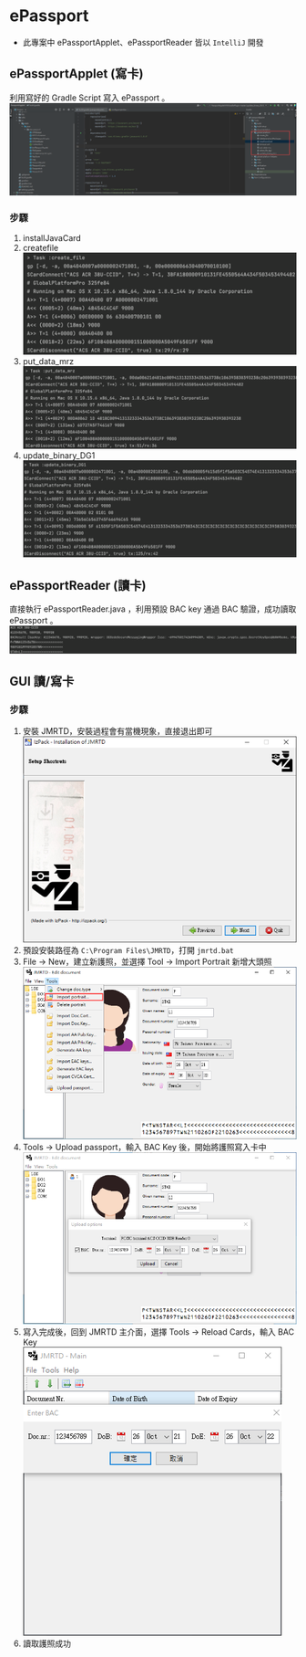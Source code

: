 # ePassport
- 此專案中 ePassportApplet、ePassportReader 皆以 `IntelliJ` 開發
## ePassportApplet (寫卡)
利用寫好的 Gradle Script 寫入 ePassport 。
![](./images/Gradle.png)
### 步驟
1. installJavaCard
2. createfile
![](./images/createFile.png)
3. put_data_mrz
![](./images/put_data_mrz.png)
4. update_binary_DG1
![](./images/update_binary_DG1.png)
## ePassportReader (讀卡)
直接執行 ePassportReader.java ，利用預設 BAC key 通過 BAC 驗證，成功讀取 ePassport 。
![](./images/passport_reader.png)
## GUI 讀/寫卡
### 步驟
1. 安裝 JMRTD，安裝過程會有當機現象，直接退出即可
![](./images/JMRTD_install.png)
2. 預設安裝路徑為 `C:\Program Files\JMRTD`，打開 `jmrtd.bat`
3. File -> New，建立新護照，並選擇 Tool -> Import Portrait 新增大頭照
![](./images/JMRTD_create_epassport.png)
4. Tools -> Upload passport，輸入 BAC Key 後，開始將護照寫入卡中
![](./images/JMRTD_upload.png)
5. 寫入完成後，回到 JMRTD 主介面，選擇 Tools -> Reload Cards，輸入 BAC Key
![](./images/JMRTD_reload.png)
6. 讀取護照成功